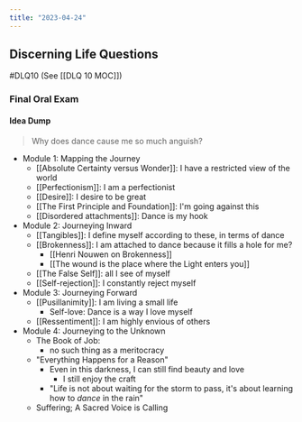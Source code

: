 ```yaml
---
title: "2023-04-24"
---
```

## Discerning Life Questions
#DLQ10 (See [[DLQ 10 MOC]])
### Final Oral Exam
#### Idea Dump
> Why does dance cause me so much anguish?
- Module 1: Mapping the Journey
	- [[Absolute Certainty versus Wonder]]: I have a restricted view of the world
	- [[Perfectionism]]: I am a perfectionist
	- [[Desire]]: I desire to be great
	- [[The First Principle and Foundation]]: I'm going against this
	- [[Disordered attachments]]: Dance is my hook 
- Module 2: Journeying Inward
	- [[Tangibles]]: I define myself according to these, in terms of dance
	- [[Brokenness]]: I am attached to dance because it fills a hole for me?
		- [[Henri Nouwen on Brokenness]]
		- [[The wound is the place where the Light enters you]]
	- [[The False Self]]: all I see of myself
	- [[Self-rejection]]: I constantly reject myself
- Module 3: Journeying Forward
	- [[Pusillanimity]]: I am living a small life 
		- Self-love: Dance is a way I love myself
	- [[Ressentiment]]: I am highly envious of others
- Module 4: Journeying to the Unknown
	- The Book of Job: 
		- no such thing as a meritocracy
	- "Everything Happens for a Reason"
		- Even in this darkness, I can still find beauty and love
			- I still enjoy the craft
		- "Life is not about waiting for the storm to pass, it's about learning how to *dance* in the rain"
	- Suffering; A Sacred Voice is Calling